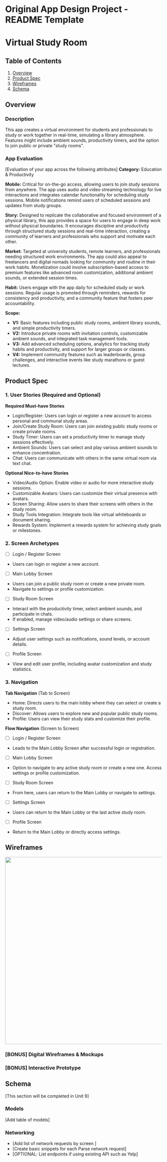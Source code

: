 Original App Design Project - README Template
===

# Virtual Study Room

## Table of Contents

1. [Overview](#Overview)
2. [Product Spec](#Product-Spec)
3. [Wireframes](#Wireframes)
4. [Schema](#Schema)

## Overview

### Description

This app creates a virtual environment for students and professionals to study or work together in real-time, simulating a library atmosphere. Features might include ambient sounds, productivity timers, and the option to join public or private "study rooms".

### App Evaluation

[Evaluation of your app across the following attributes]
**Category:** Education & Productivity

**Mobile:** Critical for on-the-go access, allowing users to join study sessions from anywhere. The app uses audio and video streaming technology for live interactions and integrates calendar functionality for scheduling study sessions. Mobile notifications remind users of scheduled sessions and updates from study groups.

**Story:** Designed to replicate the collaborative and focused environment of a physical library, this app provides a space for users to engage in deep work without physical boundaries. It encourages discipline and productivity through structured study sessions and real-time interaction, creating a community of learners and professionals who support and motivate each other.

**Market:** Targeted at university students, remote learners, and professionals needing structured work environments. The app could also appeal to freelancers and digital nomads looking for community and routine in their work habits. Monetization could involve subscription-based access to premium features like advanced room customization, additional ambient sounds, or extended session times.

**Habit:** Users engage with the app daily for scheduled study or work sessions. Regular usage is promoted through reminders, rewards for consistency and productivity, and a community feature that fosters peer accountability.

**Scope:** 
- **V1:** Basic features including public study rooms, ambient library sounds, and simple productivity timers.
- **V2:** Introduce private rooms with invitation controls, customizable ambient sounds, and integrated task management tools.
- **V3:** Add advanced scheduling options, analytics for tracking study habits and productivity, and support for larger groups or classes.
- **V4:** Implement community features such as leaderboards, group challenges, and interactive events like study marathons or guest lectures.

## Product Spec

### 1. User Stories (Required and Optional)

**Required Must-have Stories**

* Login/Register: Users can login or register a new account to access personal and communal study areas.
* Join/Create Study Room: Users can join existing public study rooms or create private rooms.
* Study Timer: Users can set a productivity timer to manage study sessions effectively.
* Ambient Sounds: Users can select and play various ambient sounds to enhance concentration.
* Chat: Users can communicate with others in the same virtual room via text chat.

**Optional Nice-to-have Stories**

* Video/Audio Option: Enable video or audio for more interactive study sessions.
* Customizable Avatars: Users can customize their virtual presence with avatars.
* Screen Sharing: Allow users to share their screens with others in the study room.
* Study Tools Integration: Integrate tools like virtual whiteboards or document sharing.
* Rewards System: Implement a rewards system for achieving study goals or milestones.

### 2. Screen Archetypes

- [ ] Login / Register Screen
* Users can login or register a new account.
- [ ] Main Lobby Screen
* Users can join a public study room or create a new private room.
* Navigate to settings or profile customization.
- [ ] Study Room Screen
* Interact with the productivity timer, select ambient sounds, and participate in chats.
* If enabled, manage video/audio settings or share screens.
- [ ] Settings Screen
* Adjust user settings such as notifications, sound levels, or account details.
- [ ] Profile Screen
* View and edit user profile, including avatar customization and study statistics.

### 3. Navigation

**Tab Navigation** (Tab to Screen)

* Home: Directs users to the main lobby where they can select or create a study room.
* Discover: Allows users to explore new and popular public study rooms.
* Profile: Users can view their study stats and customize their profile.

**Flow Navigation** (Screen to Screen)

- [ ] Login / Register Screen
* Leads to the Main Lobby Screen after successful login or registration.
- [ ] Main Lobby Screen
* Option to navigate to any active study room or create a new one.
Access settings or profile customization.
- [ ] Study Room Screen
* From here, users can return to the Main Lobby or navigate to settings.
- [ ] Settings Screen
* Users can return to the Main Lobby or the last active study room.
- [ ] Profile Screen
* Return to the Main Lobby or directly access settings.

## Wireframes

<img src="[YOUR_WIREFRAME_IMAGE_URL](https://postimg.cc/189GGX6M)" width=600>

### [BONUS] Digital Wireframes & Mockups

### [BONUS] Interactive Prototype

## Schema 

[This section will be completed in Unit 9]

### Models

[Add table of models]

### Networking

- [Add list of network requests by screen ]
- [Create basic snippets for each Parse network request]
- [OPTIONAL: List endpoints if using existing API such as Yelp]
